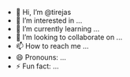 - 👋 Hi, I’m @tirejas
- 👀 I’m interested in ...
- 🌱 I’m currently learning ...
- 💞️ I’m looking to collaborate on ...
- 📫 How to reach me ...
- 😄 Pronouns: ...
- ⚡ Fun fact: ...

<!---
tirejas/tirejas is a ✨ special ✨ repository because its `README.md` (this file) appears on your GitHub profile.
You can click the Preview link to take a look at your changes.
--->
